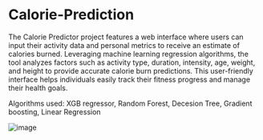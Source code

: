 # Calorie-Prediction
The Calorie Predictor project features a web interface where users can input their activity data and personal metrics to receive an estimate of calories burned. Leveraging machine learning regression algorithms, the tool analyzes factors such as activity type, duration, intensity, age, weight, and height to provide accurate calorie burn predictions. This user-friendly interface helps individuals easily track their fitness progress and manage their health goals.

Algorithms used:
XGB regressor,
Random Forest, 
Decesion Tree, 
Gradient boosting, 
Linear Regression

![image](https://github.com/nishaanandni/Calorie-Prediction/assets/116377565/8a6af66c-4746-4448-a224-94b3da6bab0d)
